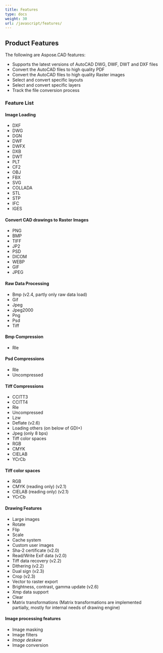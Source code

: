 ```yaml
---
title: Features
type: docs
weight: 30
url: /javascript/features/
---
```


## **Product Features**
The following are Aspose.CAD features:

- Supports the latest versions of AutoCAD DWG, DWF, DWT and DXF files
- Convert the AutoCAD files to high quality PDF
- Convert the AutoCAD files to high quality Raster images
- Select and convert specific layouts
- Select and convert specific layers
- Track the file conversion process

### **Feature List**
#### **Image Loading**
- DXF
- DWG
- DGN
- DWF
- DWFX
- DXB
- DWT
- PLT
- CF2
- OBJ
- FBX
- SVG
- COLLADA
- STL
- STP
- IFC
- IGES

#### **Convert CAD drawings to Raster Images**
- PNG
- BMP
- TIFF
- JP2
- PSD
- DICOM
- WEBP
- GIF
- JPEG

#### **Raw Data Processing**
- Bmp (v2.4, partly only raw data load)
- Gif
- Jpeg
- Jpeg2000
- Png
- Psd
- Tiff

#### **Bmp Compression**
- Rle

#### **Psd Compressions**
- Rle
- Uncompressed

#### **Tiff Compressions**
- CCITT3
- CCITT4
- Rle
- Uncompressed
- Lzw
- Deflate (v2.6)
- Loading others (on below of GDI+)
- Jpeg (only 8 bps)
- Tiff color spaces
- RGB
- CMYK
- CIELAB
- YCrCb

#### **Tiff color spaces**
- RGB    
- CMYK (reading only) (v2.1)
- CIELAB (reading only) (v2.1)
- YCrCb

#### **Drawing Features**
- Large images    
- Rotate    
- Flip    
- Scale    
- Cache system    
- Custom user images    
- Sha-2 certificate (v2.0)
- Read/Write Exif data (v2.0)
- Tiff data recovery (v2.2)
- Dithering (v2.2)
- Dual sign (v2.3)
- Crop (v2.3)
- Vector to raster export    
- Brightness, contrast, gamma update (v2.6)
- Xmp data support
- Clear
- Matrix transformations (Matrix transformations are implemented partially, mostly for internal needs of drawing engine)

#### **Image processing features**
- Image masking
- Image filters
- *Image deskew*
- Image conversion
